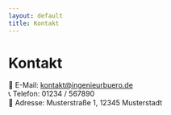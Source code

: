 ```yaml
---
layout: default
title: Kontakt
---
```


# Kontakt

📧 E-Mail: kontakt@ingenieurbuero.de  
📞 Telefon: 01234 / 567890  
📍 Adresse: Musterstraße 1, 12345 Musterstadt
